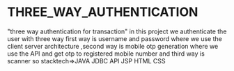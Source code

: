 # THREE_WAY_AUTHENTICATION
"three way authentication for transaction" in this project we authenticate the user with three way first way is username and password where we use the client server architecture ,second way is mobile otp generation where we use the API and get otp to registered mobile number and third way is scanner so stacktech=>JAVA JDBC API JSP HTML CSS 
